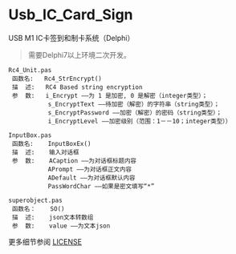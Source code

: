 # Usb_IC_Card_Sign
USB M1 IC卡签到和制卡系统（Delphi）

> 需要Delphi7以上环境二次开发。

~~~
Rc4_Unit.pas
 函数名:   Rc4_StrEncrypt()
 描  述:   RC4 Based string encryption
 参  数:   i_Encrypt ——为 1 是加密, 0 是解密（integer类型）；
           s_EncryptText ——待加密（解密）的字符串（string类型）；
           s_EncryptPassword ——加密（解密）的密码（string类型）；
           i_EncryptLevel ——加密级别（范围：1－－10；integer类型））
           
InputBox.pas
 函数名:    InputBoxEx()
 描  述:    输入对话框
 参  数:    ACaption ——为对话框标题内容
           APrompt ——为对话框正文内容
           ADefault ——为对话框默认内容
           PassWordChar ——如果是密文填写“*”
           
superobject.pas
 函数名：    SO()
 描  述:    json文本转数组
 参  数:    value ——为文本json
~~~
更多细节参阅 [LICENSE](LICENSE)